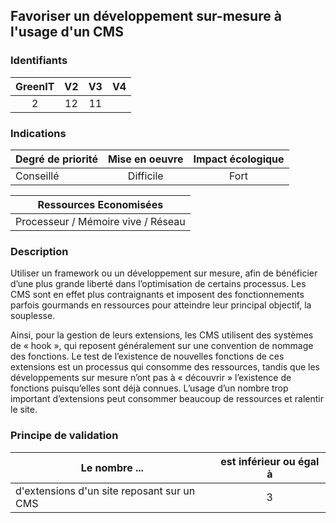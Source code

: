 ## Favoriser un développement sur-mesure à l'usage d'un CMS

### Identifiants

| GreenIT |  V2  |  V3  |  V4  |
|:-------:|:----:|:----:|:----:|
|   2   | 12  | 11  |      |

### Indications

| Degré de priorité |      Mise en oeuvre       |  Impact écologique    | 
|-------------------|:-------------------------:|:---------------------:|
|    Conseillé      |  Difficile                | Fort                  | 


|Ressources Economisées                                      |
|:----------------------------------------------------------:|
|  Processeur / Mémoire vive / Réseau  |

### Description

Utiliser un framework ou un développement sur mesure, afin de bénéficier d’une plus grande liberté dans l’optimisation de certains processus.
Les CMS sont en effet plus contraignants et imposent des fonctionnements parfois gourmands en ressources pour atteindre leur principal objectif, la souplesse.

Ainsi, pour la gestion de leurs extensions, les CMS utilisent des systèmes de « hook », qui reposent généralement sur une convention de nommage des fonctions.
Le test de l’existence de nouvelles fonctions de ces extensions est un processus qui consomme des ressources, tandis que les développements sur mesure n’ont pas à « découvrir » l’existence de fonctions puisqu’elles sont déjà connues. L’usage d’un nombre trop important d’extensions peut consommer beaucoup de ressources et ralentir le site.

### Principe de validation

| Le nombre ...     | est inférieur ou égal à   |  
|-------------------|:-------------------------:|
| d'extensions d'un site reposant sur un CMS  | 3  |
